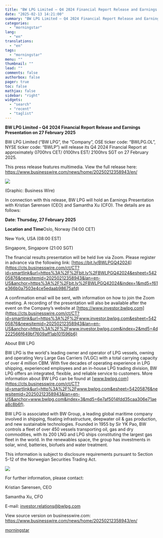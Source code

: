 ```yaml
---
title: "BW LPG Limited – Q4 2024 Financial Report Release and Earnings Presentation on 27 February 2025"
date: "2025-02-13 14:21:00"
summary: "BW LPG Limited – Q4 2024 Financial Report Release and Earnings Presentation on 27 February 2025 BW LPG Limited (“BW LPG”, the “Company”, OSE ticker code: “BWLPG.OL”, NYSE ticker code: “BWLP”) will release its Q4 2024 Financial Report at approximately 0700hrs CET/ 0100hrs EST/ 2100hrs SGT on 27 February 2025...."
categories:
  - "morningstar"
lang:
  - "en"
translations:
  - "en"
tags:
  - "morningstar"
menu: ""
thumbnail: ""
lead: ""
comments: false
authorbox: false
pager: true
toc: false
mathjax: false
sidebar: "right"
widgets:
  - "search"
  - "recent"
  - "taglist"
---
```


**BW LPG Limited – Q4 2024 Financial Report Release and Earnings Presentation on 27 February 2025**

BW LPG Limited (“BW LPG”, the “Company”, OSE ticker code: “BWLPG.OL”, NYSE ticker code: “BWLP”) will release its Q4 2024 Financial Report at approximately 0700hrs CET/ 0100hrs EST/ 2100hrs SGT on 27 February 2025.

This press release features multimedia. View the full release here: <https://www.businesswire.com/news/home/20250212358943/en/>

 ![](https://mms.businesswire.com/media/20250212358943/en/2381474/4/Zoom_banner_for_earnings_presentations_Q42024.jpg)

(Graphic: Business Wire)

In connection with this release, BW LPG will hold an Earnings Presentation with Kristian Sørensen (CEO) and Samantha Xu (CFO). The details are as follows:

**Date: Thursday, 27 February 2025**

**Location and Time**Oslo, Norway (14:00 CET)
  
New York, USA (08:00 EST)
  
Singapore, Singapore (21:00 SGT)

The financial results presentation will be held live via Zoom. Please register in advance via the following link: [https://bit.ly/BWLPGQ42024](https://cts.businesswire.com/ct/CT?id=smartlink&url=https%3A%2F%2Fbit.ly%2FBWLPGQ42024&esheet=54205876&newsitemid=20250212358943&lan=en-US&anchor=https%3A%2F%2Fbit.ly%2FBWLPGQ42024&index=1&md5=f61e366b0a7503e4ce5edaab98675afd)

A confirmation email will be sent, with information on how to join the Zoom meeting. A recording of the presentation will also be available after the event on the Company’s website at [https://www.investor.bwlpg.com](https://cts.businesswire.com/ct/CT?id=smartlink&url=https%3A%2F%2Fwww.investor.bwlpg.com&esheet=54205876&newsitemid=20250212358943&lan=en-US&anchor=https%3A%2F%2Fwww.investor.bwlpg.com&index=2&md5=4d222566f649bf7609aff1ab101596b6)

About BW LPG

BW LPG is the world's leading owner and operator of LPG vessels, owning and operating Very Large Gas Carriers (VLGC) with a total carrying capacity of over 4 million CBM. With five decades of operating experience in LPG shipping, experienced employees and an in-house LPG trading division, BW LPG offers an integrated, flexible, and reliable service to customers. More information about BW LPG can be found at [www.bwlpg.com](https://cts.businesswire.com/ct/CT?id=smartlink&url=http%3A%2F%2Fwww.bwlpg.com&esheet=54205876&newsitemid=20250212358943&lan=en-US&anchor=www.bwlpg.com&index=3&md5=6e7af5014fdd35caa306e71aea8c8b6f).

BW LPG is associated with BW Group, a leading global maritime company involved in shipping, floating infrastructure, deepwater oil & gas production, and new sustainable technologies. Founded in 1955 by Sir YK Pao, BW controls a fleet of over 450 vessels transporting oil, gas and dry commodities, with its 200 LNG and LPG ships constituting the largest gas fleet in the world. In the renewables space, the group has investments in solar, wind, batteries, biofuels and water treatment.

This information is subject to disclosure requirements pursuant to Section 5-12 of the Norwegian Securities Trading Act.

 ![](https://cts.businesswire.com/ct/CT?id=bwnews&sty=20250212358943r1&sid=mstr3&distro=nx&lang=en)

For further information, please contact:
  
Kristian Sørensen, CEO
  
Samantha Xu, CFO
  
E-mail: [investor.relations@bwlpg.com](mailto:investor.relations@bwlpg.com)

View source version on businesswire.com: <https://www.businesswire.com/news/home/20250212358943/en/>

[morningstar](https://www.morningstar.com/news/business-wire/20250212358943/bw-lpg-limited-q4-2024-financial-report-release-and-earnings-presentation-on-27-february-2025)
